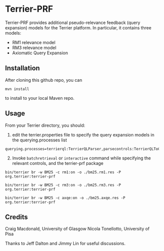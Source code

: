# Terrier-PRF

Terrier-PRF provides additional pseudo-relevance feedback (query expansion) models for the Terrier platform. In particular, it contains three models:
 - RM1 relevance model
 - RM3 relevance model
 - Axiomatic Query Expansion


## Installation

After cloning this github repo, you can 

```shell
mvn install
```

to install to your local Maven repo.

## Usage

From your Terrier directory, you should:

1. edit the terrier.properties file to specify the query expansion models in the querying.processes list

```
querying.processes=terrierql:TerrierQLParser,parsecontrols:TerrierQLToControls,parseql:TerrierQLToMatchingQueryTerms,matchopql:MatchingOpQLParser,applypipeline:ApplyTermPipeline,localmatching:LocalManager$ApplyLocalMatching,rm1:RM1,rm3:RM3,ax:AxiomaticQE,qe:QueryExpansion,labels:org.terrier.learning.LabelDecorator,filters:LocalManager$PostFilterProcess'

```

2. Invoke `batchretrieval` or `interactive` command while specifying the relevant controls, and the terrier-prf package

```
bin/terrier br -w BM25 -c rm1:on -o ./bm25.rm1.res -P org.terrier:terrier-prf

bin/terrier br -w BM25 -c rm3:on -o ./bm25.rm3.res -P org.terrier:terrier-prf

bin/terrier br -w BM25 -c axqe:on -o ./bm25.axqe.res -P org.terrier:terrier-prf

```

## Credits

Craig Macdonald, University of Glasgow
Nicola Tonellotto, University of Pisa

Thanks to Jeff Dalton and Jimmy Lin for useful discussions.
